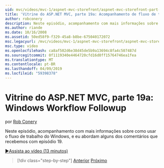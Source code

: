 ```yaml
---
uid: mvc/videos/mvc-1/aspnet-mvc-storefront/aspnet-mvc-storefront-part-19a-windows-workflow-followup
title: 'Vitrine do ASP.NET MVC, parte 19a: Acompanhamento de fluxo de trabalho do Windows | Microsoft Docs'
author: robconery
description: Neste episódio, acompanhamento com mais informações sobre como usar o fluxo de trabalho do Windows, e eu abordam alguns dos comentários que recebemos com episódio 19.
ms.author: riande
ms.date: 10/16/2008
ms.assetid: 50ed58f9-f329-45a8-b8be-675040172072
msc.legacyurl: /mvc/videos/mvc-1/aspnet-mvc-storefront/aspnet-mvc-storefront-part-19a-windows-workflow-followup
msc.type: video
ms.openlocfilehash: ca8af502d6e38d45de5b9a13694c8fa4c507487d
ms.sourcegitcommit: 0f1119340e4464720cfd16d0ff15764746ea1fea
ms.translationtype: MT
ms.contentlocale: pt-BR
ms.lasthandoff: 04/09/2019
ms.locfileid: "59398378"
---
```

# <a name="aspnet-mvc-storefront-part-19a-windows-workflow-followup"></a>Vitrine do ASP.NET MVC, parte 19a: Windows Workflow Followup

por [Rob Conery](https://github.com/robconery)

Neste episódio, acompanhamento com mais informações sobre como usar o fluxo de trabalho do Windows, e eu abordam alguns dos comentários que recebemos com episódio 19.

[&#9654;Assista ao vídeo (13 minutos)](https://channel9.msdn.com/Blogs/ASP-NET-Site-Videos/aspnet-mvc-storefront-part-19a-windows-workflow-followup)

> [!div class="step-by-step"]
> [Anterior](aspnet-mvc-storefront-part-19-processing-orders-with-windows-workflow.md)
> [Próximo](aspnet-mvc-storefront-part-20-logging.md)
